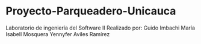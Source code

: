 # Proyecto-Parqueadero-Unicauca
Laboratorio de ingeniería del Software II
Realizado por:
Guido Imbachi 
María Isabell Mosquera 
Yennyfer Aviles Ramírez

